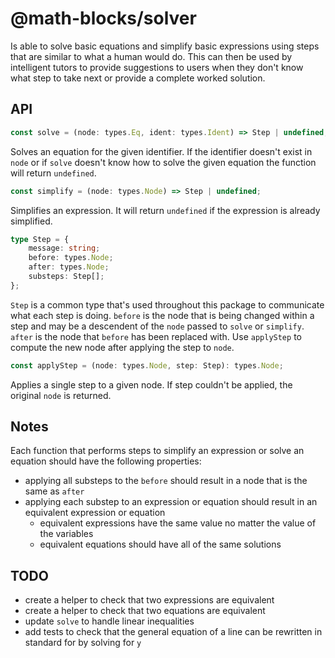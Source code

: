 # @math-blocks/solver

Is able to solve basic equations and simplify basic expressions using steps that
are similar to what a human would do.  This can then be used by intelligent tutors
to provide suggestions to users when they don't know what step to take next or
provide a complete worked solution.

## API
```typescript
const solve = (node: types.Eq, ident: types.Ident) => Step | undefined;
```

Solves an equation for the given identifier.  If the identifier doesn't exist
in `node` or if `solve` doesn't know how to solve the given equation the function
will return `undefined`.

```typescript
const simplify = (node: types.Node) => Step | undefined;
```

Simplifies an expression.  It will return `undefined` if the expression is already
simplified.

```typescript
type Step = {
    message: string;
    before: types.Node;
    after: types.Node;
    substeps: Step[];
};
```

`Step` is a common type that's used throughout this package to communicate what
each step is doing.  `before` is the node that is being changed within a step and
may be a descendent of the `node` passed to `solve` or `simplify`.  `after` is 
the node that `before` has been replaced with.  Use `applyStep` to compute the
new node after applying the step to `node`.

```typescript
const applyStep = (node: types.Node, step: Step): types.Node;
```

Applies a single step to a given node.  If step couldn't be applied, the original
`node` is returned.

## Notes

Each function that performs steps to simplify an expression or solve an equation
should have the following properties:
- applying all substeps to the `before` should result in a node that is the same
  as `after`
- applying each substep to an expression or equation should result in an equivalent
  expression or equation
  - equivalent expressions have the same value no matter the value of the variables
  - equivalent equations should have all of the same solutions

## TODO
- create a helper to check that two expressions are equivalent
- create a helper to check that two equations are equivalent
- update `solve` to handle linear inequalities
- add tests to check that the general equation of a line can be rewritten in
  standard for by solving for `y`

